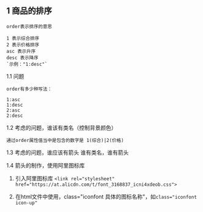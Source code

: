 ## 1 商品的排序
```
order表示排序的意思

1 表示综合排序
2 表示价格排序
asc 表示升序
desc 表示降序
`示例："1:desc"`
```
1.1 问题

    order有多少种写法：
    
    1:asc
    1:desc
    2:asc
    2:desc

1.2 考虑的问题，谁该有类名（控制背景颜色）

    通过order属性值当中是包含的数字是 1(综合)|2(价格)

1.3 考虑的问题，谁应该有箭头 谁有类名，谁有箭头

1.4 箭头的制作，使用阿里图标库

1) 引入阿里图标库
`<link rel="stylesheet" href="https://at.alicdn.com/t/font_3168837_icni4xdeob.css">`

2) 在html文件中使用，class="iconfont 具体的图标名称"，如`class="iconfont icon-up"`